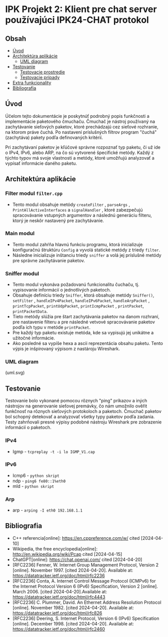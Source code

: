 # IPK Projekt 2: Klient pre chat server používajúci IPK24-CHAT protokol

## Obsah
- [Úvod](#úvod)
- [Architektúra aplikácie](#architektúra-aplikácie)
  - [UML diagram](#uml-diagramy)
- [Testovanie](#testovanie)
  - [Testovacie prostredie](#testovacie-prostredie)
  - [Testovacie prípady](#testovacie-prípady)
- [Extra funkcionality](#extra-funkcionality)
- [Bibliografia](#bibliografia)

## Úvod
Účelom tejto dokumentácie je poskytnúť podrobný popis funkčnosti a implementácie paketového čmuchaču. Čmuchač je nástroj používaný na zachytávanie sieťových paketov, ktoré prechádzajú cez sieťové rozhranie, na ktorom práve čuchá. Po nastavení príslušných filtrov program "čuchá" (zachytáva) pakety podľa definovaných kritérií.

Pri zachytávaní paketov je kľúčové správne rozpoznať typ paketu, či už ide o IPv4, IPv6, alebo ARP, na čo sú vytvorené špecifické metódy. Každý z týchto typov má svoje vlastnosti a metódy, ktoré umožňujú analyzovať a vypísať informácie daného paketu.

## Architektúra aplikácie

### Filter modul `filter.cpp`
* Tento modul obsahuje metódy `createFilter` , `parseArgs` , `PrintAllActiveInterfaces` a `signalHandler` , ktoré zabezpečujú spracovávanie vstupných argumentov a následnú generáciu filteru, ktorý je neskôr nastavený pre zachytávanie.
### Main modul
* Tento modul zahŕňa hlavnú funkciu programu, ktorá inicializuje konfiguračnú štruktúru `Config` a vyvolá statické metódy z triedy `filter`.
* Následne inicializuje inštanciu triedy `sniffer` a volá jej príslušné metódy pre správne zachytávanie paketov.
### Sniffer modul
* Tento modul vykonáva požadovanú funkcionalitu čuchaču, tj. vypisovanie informácií o jednotlivých paketoch.
* Obsahuje definíciu triedy `Sniffer`, ktorá obsahuje metódy `Sniffer()`, `setFilter` , `handleIPv4Packet`, `handleIPv6Packet`, `handleArpPacket` , `printTcpPacket`, `printUdpPacket`, `printIcmpPacket` , `printPacket`, `printPacketData`.
* Tieto metódy slúžia pre štart zachytávania paketov na danom rozhraní, pre nastavenie filteru a pre následné vetvové spracovávanie paketov podľa ich typu v metóde `printPacket`.
* Pre každý typ paketu existuje metóda, kde sa vypisujú jej unikátne a užitočné informácie.
* Ako posledné sa vypíše hexa a ascii reprezentácia obsahu paketu. Tento výpis je inšpirovaný výpisom z nastároju Wireshark.
### UML diagram
(uml.svg)

## Testovanie
Testovanie bolo vykonané pomocou rôznych "ping" príkazov a iných nástrojov na generovanie sieťovej premávky, čo nám umožnilo ověřit funkčnosť na rôznych sieťových protokoloch a paketoch. Čmuchač paketov bol schopný detekovať a analyzovať všetky typy paketov podľa zadania.
Testy zahrňovali presné výpisy podobné nástroju Wireshark pre zobrazenie informácií o paketoch.
### IPv4
* Igmp - `tcpreplay -t -i lo IGMP_V1.cap`
### IPv6
* Icmp6 - `python skript`
* ndp - `ping6 fe80::1%eth0`
* mld - `python skript`
### Arp
* arp - `arping -I eth0 192.168.1.1`


## Bibliografia
* C++ referencia[online]: https://en.cppreference.com/w/ cited [2024-04-10]
* Wikipedia, the free encyclopedia[online]: http://en.wikipedia.org/wiki/Pcap cited [2024-04-15] 
* ChatGPT[online]: https://chat.openai.com/ cited [2024-04-20]
* [RFC2236] Fenner, W.  Internet Group Management Protocol, Version 2 [online]. November 1997. [cited 2024-04-20]. Available at: https://datatracker.ietf.org/doc/html/rfc2236
* [RFC2236] Conta, A. Internet Control Message Protocol (ICMPv6) for the Internet Protocol Version 6 (IPv6) Specification, Version 2 [online]. March 2006. [cited 2024-04-20].Available at: https://datatracker.ietf.org/doc/html/rfc4443
* [RFC2236] C. Plummer, David.  An Ethernet Address Resolution Protocol [online]. November 1982. [cited 2024-04-20]. Available at: https://datatracker.ietf.org/doc/html/rfc826
* [RFC2236] Deering, S. Internet Protocol, Version 6 (IPv6) Specification [online]. December 1998. [cited 2024-04-20]. Available at: https://datatracker.ietf.org/doc/html/rfc2460


